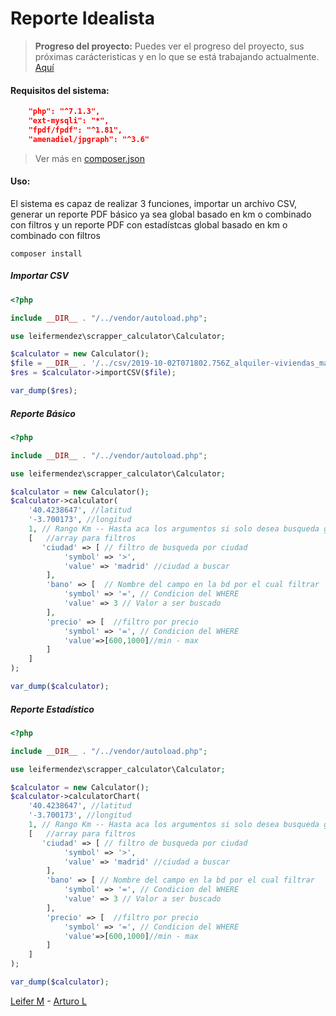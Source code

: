 # Reporte Idealista

> __Progreso del proyecto:__ Puedes ver el progreso del proyecto, sus próximas carácteristicas y en lo que se está trabajando actualmente. [Aquí](https://github.com/leifermendez/scrapper-calculator/projects/1)

#### Requisitos del sistema:

``` json
    "php": "^7.1.3",
    "ext-mysqli": "*",
    "fpdf/fpdf": "^1.81",
    "amenadiel/jpgraph": "^3.6"
```
 > Ver más en [composer.json](https://github.com/leifermendez/scrapper-calculator/blob/master/composer.json)
#### Uso:

El sistema es capaz de realizar 3 funciones, importar un archivo CSV, generar un reporte PDF básico ya sea global basado en km o combinado con filtros y un reporte PDF con estadístcas global basado en km o combinado con filtros

 `composer install`
 
##### Importar CSV

```php
<?php

include __DIR__ . "/../vendor/autoload.php";

use leifermendez\scrapper_calculator\Calculator;

$calculator = new Calculator();
$file = __DIR__ . '/../csv/2019-10-02T071802.756Z_alquiler-viviendas_madrid_villa-de-vallecas_ensanche-de-vallecas-la-gavia.csv';
$res = $calculator->importCSV($file);

var_dump($res);

```


##### Reporte Básico

```php
<?php

include __DIR__ . "/../vendor/autoload.php";

use leifermendez\scrapper_calculator\Calculator;

$calculator = new Calculator();
$calculator->calculator(      
    '40.4238647', //latitud
    '-3.700173', //longitud
    1, // Rango Km -- Hasta aca los argumentos si solo desea busqueda global
    [   //array para filtros
       'ciudad' => [ // filtro de busqueda por ciudad 
            'symbol' => '>',
            'value' => 'madrid' //ciudad a buscar
        ],
        'bano' => [  // Nombre del campo en la bd por el cual filtrar 
            'symbol' => '=', // Condicion del WHERE
            'value' => 3 // Valor a ser buscado
        ],
        'precio' => [  //filtro por precio 
            'symbol' => '=', // Condicion del WHERE
            'value'=>[600,1000]//min - max
        ]
    ]
);

var_dump($calculator);
```


##### Reporte Estadístico

```php
<?php

include __DIR__ . "/../vendor/autoload.php";

use leifermendez\scrapper_calculator\Calculator;

$calculator = new Calculator();
$calculator->calculatorChart(    
    '40.4238647', //latitud
    '-3.700173', //longitud
    1, // Rango Km -- Hasta aca los argumentos si solo desea busqueda global
    [   //array para filtros
       'ciudad' => [ // filtro de busqueda por ciudad 
            'symbol' => '>',
            'value' => 'madrid' //ciudad a buscar
        ],
        'bano' => [ // Nombre del campo en la bd por el cual filtrar  
            'symbol' => '=', // Condicion del WHERE
            'value' => 3 // Valor a ser buscado
        ],
        'precio' => [  //filtro por precio 
            'symbol' => '=', // Condicion del WHERE
            'value'=>[600,1000]//min - max
        ]
    ]
);

var_dump($calculator);
```
 
 
 [Leifer M](https://leifermendez.github.io) - 
 [Arturo L](https://github.com/arturoluona)